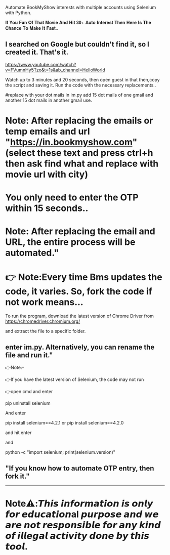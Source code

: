 Automate BookMyShow interests with multiple accounts using Selenium with Python.

𝐈𝐟 𝐘𝐨𝐮 𝐅𝐚𝐧 𝐎𝐟 𝐓𝐡𝐚𝐭 𝐌𝐨𝐯𝐢𝐞 𝐀𝐧𝐝 𝐇𝐢𝐭 𝟑𝟎+ 𝐀𝐮𝐭𝐨 𝐈𝐧𝐭𝐞𝐫𝐞𝐬𝐭 𝐓𝐡𝐞𝐧 𝐇𝐞𝐫𝐞 𝐈𝐬 𝐓𝐡𝐞 𝐂𝐡𝐚𝐧𝐜𝐞 𝐓𝐨 𝐌𝐚𝐤𝐞 𝐈𝐭 𝐅𝐚𝐬𝐭..

## I searched on Google but couldn't find it, so I created it. That's it.


https://www.youtube.com/watch?v=FVumnHy5Tzo&t=1s&ab_channel=HelloWorld

Watch up to 3 minutes and 20 seconds, then open guest in that then,copy the script and saving it. Run the code with the necessary replacements..

#replace with your dot mails in im.py add 15 dot mails of one gmail and another 15 dot mails in another gmail use.

# Note: After replacing the emails or temp emails and url "https://in.bookmyshow.com" (select these text and press ctrl+h then ask find what and replace with movie url with city)

# You only need to enter the OTP within 15 seconds..

# Note: After replacing the email and URL, the entire process will be automated."

# 👉 Note:Every time Bms updates the code, it varies. So, fork the code if not work means...

To run the program, download the latest version of Chrome Driver from https://chromedriver.chromium.org/

and extract the file to a specific folder.

## enter im.py. Alternatively, you can rename the file and run it."

👉Note:-

👉If you have the latest version of Selenium, the code may not run

👉open cmd and enter 

pip uninstall selenium

And enter

pip install selenium==4.2.1 or pip install selenium==4.2.0

and hit enter

and

python -c "import selenium; print(selenium.version)"

## "If you know how to automate OTP entry, then fork it."

-----------------------------------------------------------------------------------------

# Note⚠️:𝙏𝙝𝙞𝙨 𝙞𝙣𝙛𝙤𝙧𝙢𝙖𝙩𝙞𝙤𝙣 𝙞𝙨 𝙤𝙣𝙡𝙮 𝙛𝙤𝙧 𝙚𝙙𝙪𝙘𝙖𝙩𝙞𝙤𝙣al 𝙥𝙪𝙧𝙥𝙤𝙨𝙚 𝙖𝙣𝙙 𝙬𝙚 𝙖𝙧𝙚 𝙣𝙤𝙩 𝙧𝙚𝙨𝙥𝙤𝙣𝙨𝙞𝙗𝙡𝙚 𝙛𝙤𝙧 𝙖𝙣𝙮 𝙠𝙞𝙣𝙙 𝙤𝙛 𝙞𝙡𝙡𝙚𝙜𝙖𝙡 𝙖𝙘𝙩𝙞𝙫𝙞𝙩𝙮 𝙙𝙤𝙣𝙚 𝙗𝙮 𝙩𝙝𝙞𝙨 𝙩𝙤𝙤𝙡.
